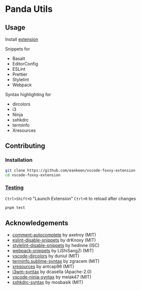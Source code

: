 # Panda Utils

## Usage

Install [extension](https://marketplace.visualstudio.com/items?itemName=EdwinKofler.vscode-panda-utils)

Snippets for

- Basalt
- EditorConfig
- ESLint
- Prettier
- Stylelint
- Webpack

Syntax highlighting for

- dircolors
- i3
- Ninja
- sxhkdrc
- terminfo
- Xresources

## Contributing

### Installation

```sh
git clone https://github.com/eankeen/vscode-foxxy-extension
cd vscode-foxxy-extension
```

### [Testing](https://code.visualstudio.com/api/working-with-extensions/testing-extension)

`Ctrl+Shift+D` "Launch Extension"
`Ctrl+R` to reload after changes

```sh
pnpm test
```

## Acknowledgements

- [comment-autocomplete](https://github.com/axetroy/vscode-comment-autocomplete) by axetroy (MIT)
- [eslint-disable-snippets](https://github.com/drKnoxy/eslint-disable-snippets) by drKnoxy (MIT)
- [stylelint-disable-snippets](https://github.com/hedinne/stylelint-disable-snippets) by hedinne (ISC)
- [webpack-snippets](https://github.com/LiShiSangZi/webpack-snippets) by LiShiSangZi (MIT)
- [vscode-dircolors](https://github.com/duniul/vscode-dircolors) by duniul (MIT)
- [terminfo.sublime-syntax](https://github.com/zgracem/terminfo.sublime-syntax) by zgracem (MIT)
- [xresources](https://github.com/antcap96/xresources) by antcap96 (MIT)
- [i3wm-syntax](https://github.com/dcasella/i3wm-syntax) by dcasella (Apache-2.0)
- [vscode-ninja-syntax](https://github.com/melak47/vscode-ninja-syntax) by melak47 (MIT)
- [sxhkdrc-syntax](https://github.com/mosbasik/sxhkdrc-syntax) by mosbasik (MIT)
